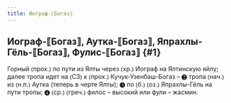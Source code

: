 ```yaml
---
title: Иограф-⟦Богаз⟧
---
```

## Иограф-⟦Богаз⟧, Аутка-⟦Богаз⟧, Япрахлы-Гёль-⟦Богаз⟧, Фулис-⟦Богаз⟧ {#1}

Горный ⦅прох.⦆ по пути из Ялты через ⦅хр.⦆ Иограф на Ялтинскую яйлу; далее тропа идет на ⦅СЗ⦆ к ⦅прох.⦆ Кучук-Узенбаш-Богаз – ❷ тропа ⦅нач.⦆ из ⦅н.п.⦆ Аутка (теперь в черте Ялты); ❸ по ⦅б.⦆ ⦅оз.⦆ Япрахлы-Гёль на пути тропы; ❹ ⦅ср.⦆ ⦅греч.⦆ филос – высокий или фули – жасмин.
